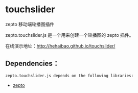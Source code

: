 # touchslider
zepto 移动端轮播图插件

zepto.touchslider.js 是一个用来创建一个轮播图的 zepto 插件。

  在线演示地址：http://hehaibao.github.io/touchslider/

Dependencies：
-------

    zepto.touchslider.js depends on the following libraries:

* [zepto](http://zeptojs.com/)

